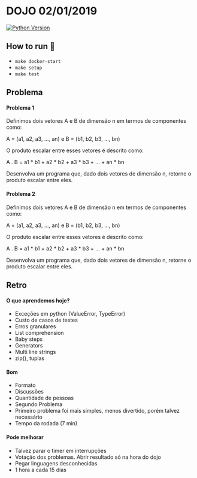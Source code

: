 # DOJO 02/01/2019

[![Python Version](https://img.shields.io/badge/python-3.7.2-green.svg)](https://img.shields.io/badge/python-3.7.2-green.svg)


## How to run :rocket:

  - `make docker-start`
  - `make setup`
  - `make test`


## Problema

#### Problema 1

Definimos dois vetores A e B de dimensão n em termos de componentes como:

A = (a1, a2, a3, ..., an) e B = (b1, b2, b3, ..., bn)

O produto escalar entre esses vetores é descrito como:

A . B = a1 * b1 + a2 * b2 + a3 * b3 + ... + an * bn

Desenvolva um programa que, dado dois vetores de dimensão n, retorne o produto escalar entre eles.


#### Problema 2

Definimos dois vetores A e B de dimensão n em termos de componentes como:

A = (a1, a2, a3, ..., an) e B = (b1, b2, b3, ..., bn)

O produto escalar entre esses vetores é descrito como:

A . B = a1 * b1 + a2 * b2 + a3 * b3 + ... + an * bn

Desenvolva um programa que, dado dois vetores de dimensão n, retorne o produto escalar entre eles.


## Retro

#### O que aprendemos hoje?

- Exceções em python (ValueError, TypeError)
- Custo de casos de testes
- Erros granulares
- List comprehension
- Baby steps
- Generators
- Multi line strings
- zip(), tuplas

#### Bom

- Formato
- Discussões
- Quantidade de pessoas
- Segundo Problema
- Primeiro problema foi mais simples, menos divertido, porém talvez necessário
- Tempo da rodada (7 min)


#### Pode melhorar

- Talvez parar o timer em interrupções
- Votação dos problemas. Abrir resultado só na hora do dojo
- Pegar linguagens desconhecidas
- 1 hora a cada 15 dias
